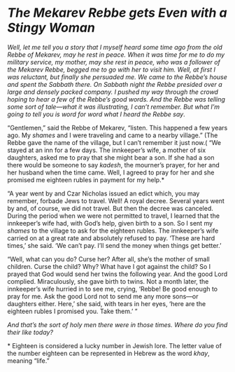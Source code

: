 # ***The Mekarev Rebbe gets Even with a Stingy Woman***



*Well, let me tell you a story that I myself heard some time ago from the old Rebbe of Mekarev, may he rest in peace. When it was time for me to do my military service, my mother, may she rest in peace, who was a follower of the Mekarev Rebbe, begged me to go with her to visit him. Well, at first I was reluctant, but finally she persuaded me. We came to the Rebbe’s house and spent the Sabbath there. On Sabbath night the Rebbe presided over a large and densely packed company. I pushed my way through the crowd hoping to hear a few of the Rebbe’s good words. And the Rebbe was telling some sort of tale—what it was illustrating, I can’t remember. But what I’m going to tell you is word for word what I heard the Rebbe say*.

“Gentlemen,” said the Rebbe of Mekarev, “listen. This happened a few years ago. My *shames* and I were traveling and came to a nearby village.” (The Rebbe gave the name of the village, but I can’t remember it just now.( “We stayed at an inn for a few days. The innkeeper’s wife, a mother of six daughters, asked me to pray that she might bear a son. If she had a son there would be someone to say *kadesh*, the mourner’s prayer, for her and her husband when the time came. Well, I agreed to pray for her and she promised me eighteen rubles in payment for my help.\*

“A year went by and Czar Nicholas issued an edict which, you may remember, forbade Jews to travel. Well! A royal decree. Several years went by and, of course, we did not travel. But then the decree was canceled. During the period when we were not permitted to travel, I learned that the innkeeper’s wife had, with God’s help, given birth to a son. So I sent my *shames* to the village to ask for the eighteen rubles. The innkeeper’s wife carried on at a great rate and absolutely refused to pay. ‘These are hard times,’ she said. ‘We can’t pay. I’ll send the money when things get better.’

“Well, what can you do? Curse her? After all, she’s the mother of small children. Curse the child? Why? What have I got against the child? So I prayed that God would send her twins the following year. And the good Lord complied. Miraculously, she gave birth to twins. Not a month later, the innkeeper’s wife hurried in to see me, crying, ‘Rebbe! Be good enough to pray for me. Ask the good Lord not to send me any more sons—or daughters either. Here,’ she said, with tears in her eyes, ‘here are the eighteen rubles I promised you. Take them.’ ”

*And that’s the sort of holy men there were in those times. Where do you find their like today?*


\* Eighteen is considered a lucky number in Jewish lore. The letter value of the number eighteen can be represented in Hebrew as the word *khay*, meaning “life.”